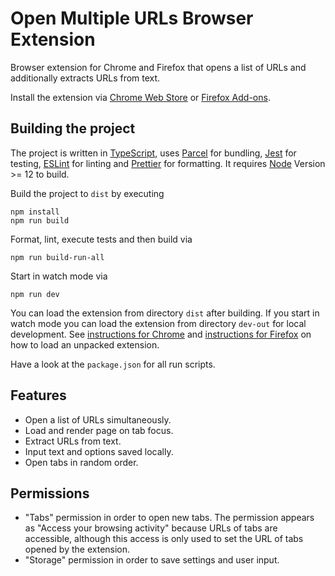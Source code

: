 # Open Multiple URLs Browser Extension

Browser extension for Chrome and Firefox that opens a list of URLs and additionally extracts URLs from text.

Install the extension via [Chrome Web Store](https://chrome.google.com/webstore/detail/open-multiple-urls/oifijhaokejakekmnjmphonojcfkpbbh) or [Firefox Add-ons](https://addons.mozilla.org/de/firefox/addon/open-multiple-urls/).

## Building the project

The project is written in [TypeScript](https://www.typescriptlang.org/), uses [Parcel](https://parceljs.org/) for bundling, [Jest](https://jestjs.io/) for testing, [ESLint](https://eslint.org/) for linting and [Prettier](https://prettier.io/) for formatting. It requires [Node](https://nodejs.org/en/) Version >= 12 to build.

Build the project to `dist` by executing

    npm install
    npm run build

Format, lint, execute tests and then build via

    npm run build-run-all

Start in watch mode via

    npm run dev

You can load the extension from directory `dist` after building. If you start in watch mode you can load the extension from directory `dev-out` for local development. See [instructions for Chrome](https://developer.chrome.com/extensions/getstarted#manifest) and [instructions for Firefox](https://extensionworkshop.com/documentation/develop/temporary-installation-in-firefox/) on how to load an unpacked extension.

Have a look at the `package.json` for all run scripts.

## Features

- Open a list of URLs simultaneously.
- Load and render page on tab focus.
- Extract URLs from text.
- Input text and options saved locally.
- Open tabs in random order.

## Permissions

- "Tabs" permission in order to open new tabs. The permission appears as "Access your browsing activity" because URLs of tabs are accessible, although this access is only used to set the URL of tabs opened by the extension.
- "Storage" permission in order to save settings and user input.